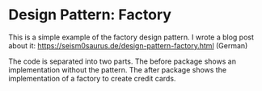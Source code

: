 # Design Pattern: Factory

This is a simple example of the factory design pattern. I wrote a blog post about it:
https://seism0saurus.de/design-pattern-factory.html (German)

The code is separated into two parts. The before package shows an implementation without the pattern. The after package
shows the implementation of a factory to create credit cards.